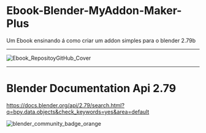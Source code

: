 # Ebook-Blender-MyAddon-Maker-Plus
Um Ebook ensinando á como criar um addon simples para o blender 2.79b

-----------------------------------------------------------------------


![Ebook_RepositoyGitHub_Cover](https://user-images.githubusercontent.com/68930411/163696550-867a110d-0636-447f-8eb5-c2862479d813.png)


----------------------------------------------------------------------- 
# Blender Documentation Api 2.79 

https://docs.blender.org/api/2.79/search.html?q=bpy.data.objects&check_keywords=yes&area=default

![blender_community_badge_orange](https://user-images.githubusercontent.com/68930411/163696576-bbea865c-5387-47f4-8527-b4d2a0e3edb6.png)
